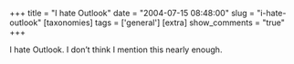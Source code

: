 +++
title = "I hate Outlook"
date = "2004-07-15 08:48:00"
slug = "i-hate-outlook"
[taxonomies]
tags = ['general']
[extra]
show_comments = "true"
+++

I hate Outlook. I don’t think I mention this nearly enough.
